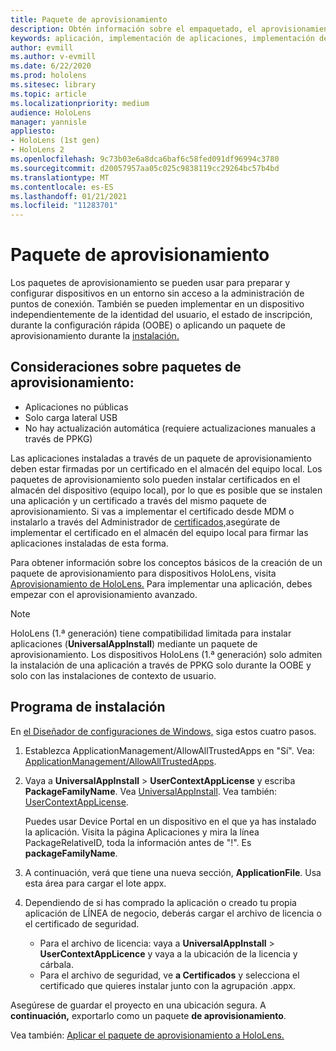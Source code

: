 ```yaml
---
title: Paquete de aprovisionamiento
description: Obtén información sobre el empaquetado, el aprovisionamiento, la implementación y la implementación de aplicaciones empresariales para dispositivos HoloLens.
keywords: aplicación, implementación de aplicaciones, implementación de aplicaciones empresariales, aprovisionamiento
author: evmill
ms.author: v-evmill
ms.date: 6/22/2020
ms.prod: hololens
ms.sitesec: library
ms.topic: article
ms.localizationpriority: medium
audience: HoloLens
manager: yannisle
appliesto:
- HoloLens (1st gen)
- HoloLens 2
ms.openlocfilehash: 9c73b03e6a8dca6baf6c58fed091df96994c3780
ms.sourcegitcommit: d20057957aa05c025c9838119cc29264bc57b4bd
ms.translationtype: MT
ms.contentlocale: es-ES
ms.lasthandoff: 01/21/2021
ms.locfileid: "11283701"
---
```

# Paquete de aprovisionamiento

Los paquetes de aprovisionamiento se pueden usar para preparar y configurar dispositivos en un entorno sin acceso a la administración de puntos de conexión. También se pueden implementar en un dispositivo independientemente de la identidad del usuario, el estado de inscripción, durante la configuración rápida (OOBE) o aplicando un paquete de aprovisionamiento durante la [instalación.](https://docs.microsoft.com/hololens/hololens-provisioning##apply-a-provisioning-package-to-hololens-during-setup)

## Consideraciones sobre paquetes de aprovisionamiento:

* Aplicaciones no públicas
* Solo carga lateral USB
* No hay actualización automática (requiere actualizaciones manuales a través de PPKG)

Las aplicaciones instaladas a través de un paquete de aprovisionamiento deben estar firmadas por un certificado en el almacén del equipo local. Los paquetes de aprovisionamiento solo pueden instalar certificados en el almacén del dispositivo (equipo local), por lo que es posible que se instalen una aplicación y un certificado a través del mismo paquete de aprovisionamiento. Si vas a implementar el certificado desde MDM o instalarlo a través del Administrador de [certificados,](certificate-manager.md)asegúrate de implementar el certificado en el almacén del equipo local para firmar las aplicaciones instaladas de esta forma.

Para obtener información sobre los conceptos básicos de la creación de un paquete de aprovisionamiento para dispositivos HoloLens, visita [Aprovisionamiento de HoloLens.](https://docs.microsoft.com/hololens/hololens-provisioning) Para implementar una aplicación, debes empezar con el aprovisionamiento avanzado.

> [!NOTE]
> HoloLens (1.ª generación) tiene compatibilidad limitada para instalar aplicaciones (**UniversalAppInstall**) mediante un paquete de aprovisionamiento. Los dispositivos HoloLens (1.ª generación) solo admiten la instalación de una aplicación a través de PPKG solo durante la OOBE y solo con las instalaciones de contexto de usuario.

## Programa de instalación

En [el Diseñador de configuraciones de Windows,](https://www.microsoft.com/store/productId/9NBLGGH4TX22) siga estos cuatro pasos.

1. Establezca ApplicationManagement/AllowAllTrustedApps en "Sí". Vea: [ApplicationManagement/AllowAllTrustedApps](https://docs.microsoft.com/windows/client-management/mdm/policy-csp-applicationmanagement#applicationmanagement-allowalltrustedapps).

2. Vaya a **UniversalAppInstall**  >  **UserContextAppLicense** y escriba **PackageFamilyName**. Vea [UniversalAppInstall](https://docs.microsoft.com/windows/configuration/wcd/wcd-universalappinstall). Vea también: [UserContextAppLicense](https://docs.microsoft.com/windows/configuration/wcd/wcd-universalappinstall#usercontextapplicense).

   Puedes usar Device Portal en un dispositivo en el que ya has instalado la aplicación. Visita la página Aplicaciones y mira la línea PackageRelativeID, toda la información antes de "!". Es **packageFamilyName**.

3. A continuación, verá que tiene una nueva sección, **ApplicationFile**. Usa esta área para cargar el lote appx.

4. Dependiendo de si has comprado la aplicación o creado tu propia aplicación de LÍNEA de negocio, deberás cargar el archivo de licencia o el certificado de seguridad.

    - Para el archivo de licencia: vaya a **UniversalAppInstall**  >  **UserContextAppLicence** y vaya a la ubicación de la licencia y cárbala.
    - Para el archivo de seguridad, ve **a Certificados** y selecciona el certificado que quieres instalar junto con la agrupación .appx.

Asegúrese de guardar el proyecto en una ubicación segura. A **continuación,** exportarlo como un paquete **de aprovisionamiento**.  

Vea también: [Aplicar el paquete de aprovisionamiento a HoloLens.](https://docs.microsoft.com/hololens/hololens-provisioning#apply-a-provisioning-package-to-hololens-during-setup)
